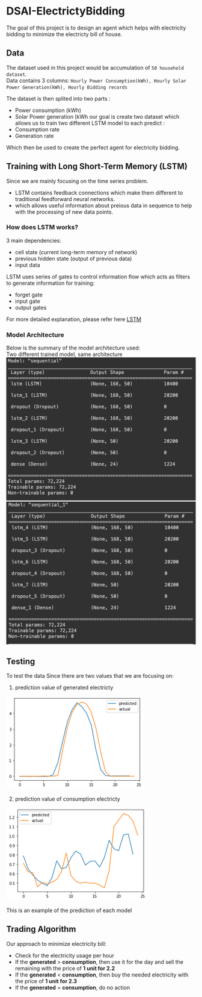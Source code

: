 # DSAI-ElectrictyBidding

The goal of this project is to design an agent which helps with electricity bidding to minimize the electricty bill of house.

## Data

The dataset used in this project would be accumulation of ```50 household dataset```.  
Data contains 3 columns: ```Hourly Power Consumption(kWh), Hourly Solar Power Generation(kWh), Hourly Bidding records```  
>

The dataset is then splited into two parts :
- Power consumption (kWh)
- Solar Power generation (kWh
our goal is create two dataset which allows us to train two different LSTM model to each predict :
- Consumption rate
- Generation rate

Which then be used to create the perfect agent for electricity bidding.

## Training with Long Short-Term Memory (LSTM)
Since we are mainly focusing on the time series problem. 
- LSTM contains feedback connections which make them different to traditional feedforward neural networks.
- which allows useful information about preious data in sequence to help with the processing of new data points.

### How does LSTM works?
3 main dependencies:
- cell state (current long-term memory of network)
- previous hidden state (output of previous data)
- input data 

LSTM uses series of gates to control information flow
which acts as filters to generate information for training:
- forget gate
- input gate
- output gates  

For more detailed explanation, please refer here [LSTM](https://towardsdatascience.com/lstm-networks-a-detailed-explanation-8fae6aefc7f9)

### Model Architecture
Below is the summary of the model architecture used:  
Two different trained model, same architecture
![Model summary](/img/model_1.png)
![Model summary](/img/model_2.png)
## Testing
To test the data
Since there are two values that we are focusing on:
1. prediction value of generated electricty

![Prediction chart: Split](/img/generation.png)  

2. prediction value of consumption electricty

![Prediction chart: Separated](/img/consumption.png)  

This is an example of the prediction of each model

## Trading Algorithm
Our approach to minimize electricity bill:
- Check for the electricity usage per hour
- If the **generated** > **consumption**, then use it for the day and sell the remaining with the price of **1 unit for 2.2**
- If the **generated** < **consumption**, then buy the needed electricity with the price of **1 unit for 2.3**
- If the **generated** = **consumption**, do no action
